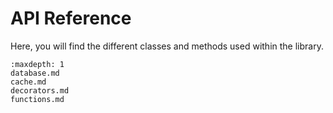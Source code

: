 # API Reference

Here, you will find the different classes and methods used within the library.

```{toctree}
:maxdepth: 1
database.md
cache.md
decorators.md
functions.md
```